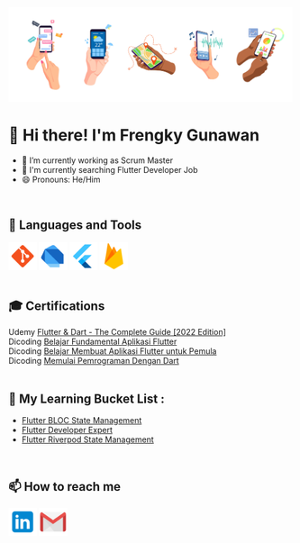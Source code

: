 

<!--
**FrengkyG/FrengkyG** is a ✨ _special_ ✨ repository because its `README.md` (this file) appears on your GitHub profile.

Here are some ideas to get you started:

- 🔭 I’m currently working on ...
- 🌱 I’m currently learning ...
- 👯 I’m looking to collaborate on ...
- 🤔 I’m looking for help with ...
- 💬 Ask me about ...
- 📫 How to reach me: ...
- 😄 Pronouns: ...
- ⚡ Fun fact: ...
-->
<img src="https://github.com/FrengkyG/FrengkyG/blob/main/images/banner/banner-transparent-edit.png" />

# 👋 Hi there! I'm Frengky Gunawan
- 🔭 I’m currently working as Scrum Master
- 🎯 I'm currently searching Flutter Developer Job
- 😄 Pronouns: He/Him
<br>

## 📖 Languages and Tools
[<img src="https://github.com/FrengkyG/FrengkyG/blob/main/images/skill/git-logo.png" width="50"/>](https://github.com/)
[<img src="https://github.com/FrengkyG/FrengkyG/blob/main/images/skill/dart-logo.png" width="50"/>](https://dart.dev/)
[<img src="https://github.com/FrengkyG/FrengkyG/blob/main/images/skill/flutter-logo.png" width="50"/>](https://flutter.dev/)
[<img src="https://github.com/FrengkyG/FrengkyG/blob/main/images/skill/firebase-logo.png" width="50"/>](https://firebase.com/)
<br><br>

## 🎓 Certifications <br/>
Udemy [Flutter & Dart - The Complete Guide [2022 Edition]](https://www.udemy.com/certificate/UC-8a545ea4-3599-4c00-8b8c-3770e2ce3161/) <br>
Dicoding [Belajar Fundamental Aplikasi Flutter](https://www.dicoding.com/certificates/N9ZO7470YZG5) <br>
Dicoding [Belajar Membuat Aplikasi Flutter untuk Pemula](https://www.dicoding.com/certificates/4EXG6Y51EZRL) <br>
Dicoding [Memulai Pemrograman Dengan Dart](https://www.dicoding.com/certificates/53XEWLM6VXRN) <br>
<br>

## 🌱 My Learning Bucket List : 
- [Flutter BLOC State Management](https://bloclibrary.dev/)
- [Flutter Developer Expert](https://www.dicoding.com/academies/199)
- [Flutter Riverpod State Management](https://riverpod.dev/)
<br>

## 📫 How to reach me
[<img src="https://github.com/FrengkyG/FrengkyG/blob/main/images/social/linkedin-logo.png" height="50"/>](https://www.linkedin.com/in/frengky-gunawan/)
[<img src="https://github.com/FrengkyG/FrengkyG/blob/main/images/social/gmail-logo.png" height="50"/>](mailto:frengky.fg.gunawan@gmail.com)
<br>

